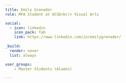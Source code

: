 ```yaml
---
title: Emily Grenader
role: MFA Student at UCSD<br/> Visual Arts

social:
  - icon: linkedin
    icon_pack: fab
    link: https://www.linkedin.com/in/emilygrenader/
    
_build:
  render: never
  list: always

user_groups:
    - Master Students (Alumni)

---
```

